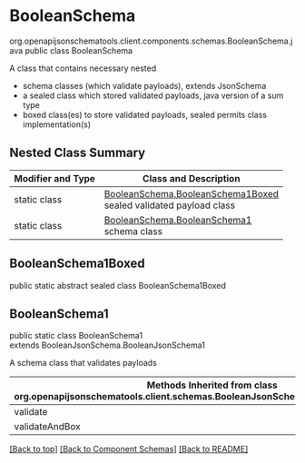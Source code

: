 # BooleanSchema
org.openapijsonschematools.client.components.schemas.BooleanSchema.java
public class BooleanSchema

A class that contains necessary nested
- schema classes (which validate payloads), extends JsonSchema
- a sealed class which stored validated payloads, java version of a sum type
- boxed class(es) to store validated payloads, sealed permits class implementation(s)

## Nested Class Summary
| Modifier and Type | Class and Description |
| ----------------- | ---------------------- |
| static class | [BooleanSchema.BooleanSchema1Boxed](#booleanschema1boxed)<br> sealed validated payload class |
| static class | [BooleanSchema.BooleanSchema1](#booleanschema1)<br> schema class |

## BooleanSchema1Boxed
public static abstract sealed class BooleanSchema1Boxed<br>

## BooleanSchema1
public static class BooleanSchema1<br>
extends BooleanJsonSchema.BooleanJsonSchema1

A schema class that validates payloads

| Methods Inherited from class org.openapijsonschematools.client.schemas.BooleanJsonSchema.BooleanJsonSchema1 |
| ------------------------------------------------------------------ |
| validate                                                           |
| validateAndBox                                                     |

[[Back to top]](#top) [[Back to Component Schemas]](../../../README.md#Component-Schemas) [[Back to README]](../../../README.md)

